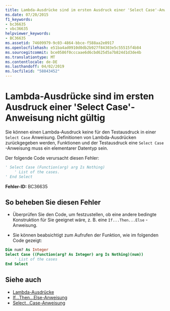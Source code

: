```yaml
---
title: Lambda-Ausdrücke sind im ersten Ausdruck einer 'Select Case'-Anweisung nicht gültig
ms.date: 07/20/2015
f1_keywords:
- bc36635
- vbc36635
helpviewer_keywords:
- BC36635
ms.assetid: 74609979-9c03-4864-bbce-f588aa2e0917
ms.openlocfilehash: e51ba4ad0910d0db2b927f84303e5c55515f4b84
ms.sourcegitcommit: bce0586f0cccaae6d6cbd625d5a7b824d1d3de4b
ms.translationtype: MT
ms.contentlocale: de-DE
ms.lasthandoff: 04/02/2019
ms.locfileid: "58843452"
---
```

# <a name="lambda-expressions-are-not-valid-in-the-first-expression-of-a-select-case-statement"></a>Lambda-Ausdrücke sind im ersten Ausdruck einer 'Select Case'-Anweisung nicht gültig
Sie können einen Lambda-Ausdruck keine für den Testausdruck in einer `Select Case` Anweisung. Definitionen von Lambda-Ausdrücken zurückgegeben werden, Funktionen und der Testausdruck eine `Select Case` -Anweisung muss ein elementarer Datentyp sein.  
  
 Der folgende Code verursacht diesen Fehler:  
  
```vb  
' Select Case (Function(arg) arg Is Nothing)  
    ' List of the cases.  
' End Select  
```  
  
 **Fehler-ID:** BC36635  
  
## <a name="to-correct-this-error"></a>So beheben Sie diesen Fehler  
  
-   Überprüfen Sie den Code, um festzustellen, ob eine andere bedingte Konstruktion für Sie geeignet wäre, z. B. eine `If...Then...Else` -Anweisung.  
  
-   Sie können beabsichtigt zum Aufrufen der Funktion, wie im folgenden Code gezeigt:  
  
```vb  
Dim num? As Integer  
Select Case ((Function(arg? As Integer) arg Is Nothing)(num))  
    ' List of the cases  
End Select  
```  
  
## <a name="see-also"></a>Siehe auch

- [Lambda-Ausdrücke](../../../visual-basic/programming-guide/language-features/procedures/lambda-expressions.md)
- [If...Then...Else-Anweisung](../../../visual-basic/language-reference/statements/if-then-else-statement.md)
- [Select...Case-Anweisung](../../../visual-basic/language-reference/statements/select-case-statement.md)
